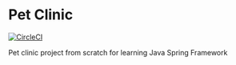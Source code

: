 # Pet Clinic
[![CircleCI](https://circleci.com/gh/StanislavMachel/pet-clinic.svg?style=svg)](https://circleci.com/gh/StanislavMachel/pet-clinic)

Pet clinic project from scratch for learning Java Spring Framework
